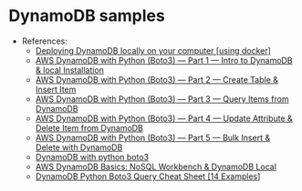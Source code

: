 # DynamoDB samples

- References:
  - [Deploying DynamoDB locally on your computer [using docker]](https://docs.aws.amazon.com/amazondynamodb/latest/developerguide/DynamoDBLocal.DownloadingAndRunning.html)
  - [AWS DynamoDB with Python (Boto3) — Part 1 — Intro to DynamoDB & local Installation](https://iamvickyav.medium.com/aws-dynamodb-with-python-boto3-part-1-intro-to-dynamodb-local-installation-b168d9d762d5)
  - [AWS DynamoDB with Python (Boto3) — Part 2 — Create Table & Insert Item](https://iamvickyav.medium.com/aws-dynamodb-with-python-boto3-part-2-create-table-insert-item-2dc698a9918f)
  - [AWS DynamoDB with Python (Boto3) — Part 3 — Query Items from DynamoDB](https://iamvickyav.medium.com/aws-dynamodb-with-python-boto3-part-3-query-items-from-dynamodb-f99e62a34227)
  - [AWS DynamoDB with Python (Boto3) — Part 4 — Update Attribute & Delete Item from DynamoDB](https://iamvickyav.medium.com/aws-dynamodb-with-python-boto3-part-4-update-attribute-delete-item-from-dynamodb-97caf4770ba)
  - [AWS DynamoDB with Python (Boto3) — Part 5 — Bulk Insert & Delete with DynamoDB](https://iamvickyav.medium.com/aws-dynamodb-with-python-boto3-part-5-bulk-insert-delete-with-dynamodb-c98661272f6)
  - [DynamoDB with python boto3](https://github.com/iamvickyav/dynamodb-with-python-boto3)
  - [AWS DynamoDB Basics: NoSQL Workbench & DynamoDB Local](https://blog.gecogeco.com/aws-nosql-workbench-dynamodb-local-d47cea1e7234)
  - [DynamoDB Python Boto3 Query Cheat Sheet [14 Examples]](https://dynobase.dev/dynamodb-python-with-boto3/)
